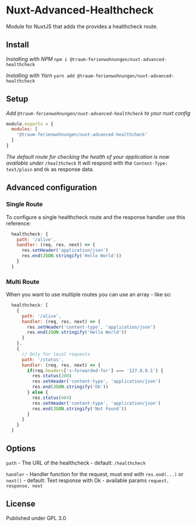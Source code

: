# Nuxt-Advanced-Healthcheck

Module for NuxtJS that adds the provides a healthcheck route.

## Install

*Installing with NPM*
`npm i @traum-ferienwohnungen/nuxt-advanced-healthcheck`

*Installing with Yarn*
`yarn add @traum-ferienwohnungen/nuxt-advanced-healthcheck`

## Setup

*Add `@traum-ferienwohnungen/nuxt-advanced-healthcheck` to your nuxt config*
```javascript
module.exports = {
  modules: [
    '@traum-ferienwohnungen/nuxt-advanced-healthcheck'
  ]
}
```

*The default route for checking the health of your application is now available under `/healthcheck`*
It will respond with the `Content-Type: text/plain` and `Ok` as response data.

## Advanced configuration

### Single Route
To configure a single healthcheck route and the response handler use this reference:

```javascript
  healthcheck: {
    path: '/alive',
    handler: (req, res, next) => {
      res.setHeader('application/json')
      res.end(JSON.stringify('Hello World'))
    }
  }
```

### Multi Route
When you want to use multiple routes you can use an array - like so:

```javascript
  healthcheck: [
    {
      path: '/alive',
      handler: (req, res, next) => {
        res.setHeader('content-type', 'application/json')
        res.end(JSON.stringify('Hello World'))
      }
    },
    {
      // Only for local requests
      path: '/status',
      handler: (req, res, next) => {
        if(req.headers['x-forwarded-for'] === '127.0.0.1') {
          res.status(200)
          res.setHeader('content-type', 'application/json')
          res.end(JSON.stringify('Ok'))
        } else {
          res.status(404)
          res.setHeader('content-type', 'application/json')
          res.end(JSON.stringify('Not Found'))
        }
      }
    }
  ]
```

## Options

`path`
    - The URL of the healthcheck
    - default: `/healthcheck`

`handler`
    - Handler function for the request, must end with `res.end(...)` or `next()`
    - default: Text response with Ok
    - available params `request, response, next`


## License

Published under GPL 3.0
